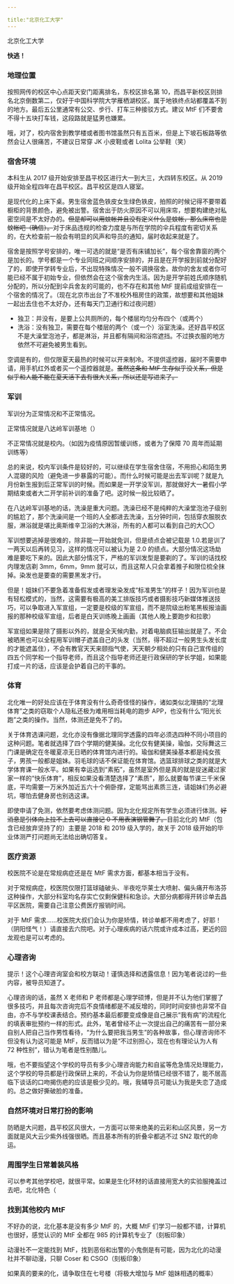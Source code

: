 ```yaml
---

title:"北京化工大学"
---
```

北京化工大学

**快逃！**

### 地理位置

按照网传的校区中心点距天安门距离排名，东校区排名第 10，而昌平新校区则排名北京倒数第二，仅好于中国科学院大学雁栖湖校区。属于地铁终点站都覆盖不到的地方。最后五公里通常有公交、步行、打车三种接驳方式。建议 MtF 们不要舍不得十五块打车钱，这段路就是猛男也嫌累。

哦，对了，校内宿舍到教学楼或者图书馆虽然只有五百米，但是上下坡石板路等依然会让人很痛苦，不建议日常穿 JK 小皮鞋或者 Lolita 公举鞋（笑）

### 宿舍环境

本科生从 2017 级开始安排至昌平校区进行大一到大三，大四转东校区。从 2019 级开始全程四年在昌平校区。昌平校区是四人寝室。

是现代化的上床下桌。男生宿舍蓝色铁皮女生绿色铁皮，拍照的时候记得不要带着橱柜的背景颜色，避免被出警。宿舍出于防火原因不可以用床帘，想要构建绝对私密空间是不太好办的。~~但是却可以用蚊帐并且没有定义什么是蚊帐，那么床帘也是蚊帐吧（确信）。~~对于床品违规的检查力度是与所在学院的伞兵程度有密切关系的，在大检查前一般会有明显的风声和导员的通知，届时收起来就是了。

宿舍是按照学号安排的，唯一可选的就是“是否有床铺加长”，每个宿舍靠窗的两个是加长的。学号都是一个专业同班之间顺序安排的，并且是在开学报到前就分配好了的，即使开学转专业后，不出现特殊情况一般不调换宿舍。故你的舍友或者你可能已经不属于初始专业，但依然会在这个宿舍内生活。因为是开学前姓氏顺序随机分配的，所以分配到伞兵舍友的可能的，也不存在和其他 MtF 提前成组安排在一个宿舍的情况了。（现在北京市出台了不准校外租房住的政策，故想要和其他姐妹一起出去住也不太好办，还有每天门卫通行和过夜问题）

+ 独卫：并没有，是要上公共厕所的，每个楼层均匀分布四个（或两个）
+ 洗浴：没有独卫，需要在每个楼层的两个（或一个）浴室洗澡。还好昌平校区不是大澡堂泡池子，都是淋浴，并且都有隔间和浴帘遮挡。不过换衣服的地方依然不可避免被男生看到。

空调是有的，但仅限夏天最热的时候可以开来制冷。不提供遥控器，届时不需要申请，用手机红外或者买一个遥控器就是。~~虽然这条和 MtF 生存似乎没关系，但是似乎和人能不能在夏天活下去有很大关系，所以还是写进来了。~~

### 军训

军训分为正常情况和不正常情况。

正常情况就是八达岭军训基地（）

不正常情况就是校内。（如因为疫情原因暂缓训练，或者为了保障 70 周年而延期训练等）

总的来说，校内军训条件是较好的，可以继续在学生宿舍住宿，不用担心和陌生男人混寝的风险（避免进一步暴露的可能）。而什么时候可能是出去军训呢？就是九月份新生报到后正常军训的时候。而如果是一开学没军训，那就做好大一暑假小学期结束或者大二开学前补训的准备了吧。这时候一般比较晒了。

在八达岭军训基地的话，洗澡是重大问题。洗澡已经不是纯粹的大澡堂泡池子级别的尴尬了，那个洗澡间是一个班的人全都进去洗澡，五分钟时间，包括穿衣服脱衣服，淋浴就是堪比奥斯维辛卫浴的大淋浴，所有的人都可以看到自己的大〇〇

军训想要逃掉是很难的，除非能一开始就免训，但是绩点会被记载是 1.0.若是训了一两天以后再转见习，这样的情况可以被认为是 2.0 的绩点。大部分情况这场劫难是要吃下来的。因此大部分情况下，严格的军训发型是要剃的了。军训的话找校内理发店剃 3mm，6mm，9mm 就可以，而且这帮人只会拿着推子和限位梳全抹掉。染发也是要查的需要黑发才行。

但是！姐妹们不要急着准备假发或者理发染发成“标准男生”的样子！因为军训也是有轻松模式的，当然，这需要有极高的美工排版技巧或者摄影技巧新媒体推送技巧，可以争取进入军宣组，一定要是校级的军宣组，而不是院级出粉笔黑板报油画报的那种校级军宣组，后者是白天训练晚上画画（其他人晚上要跑步和拉歌）

军宣组如果是除了摄影以外的，就是全天候内勤，对着电脑疯狂输出就是了。不会被晒黑也可以全程用军训帽子遮盖自己的头发（当然，得不超过一般男生头发长度的才能遮盖住），不会有教官天天来颐指气使，天天朝夕相处的只有自己宣传组的四五个同学和一个指导老师，而且这个指导老师还是行政保研的学长学姐，如果能打成一片的话，应该是会护着自己的干事的。

### 体育

北化唯一的好处应该在于体育没有什么奇奇怪怪的操作，诸如类似北理搞的“北理体育”之类的窃取个人隐私还极为难用相当耗电的跑步 APP，也没有什么“阳光长跑”之类的操作。当然，体测还是免不了的。

关于体育选课问题，北化亦没有像据北理同学透露的四年必须选四种不同小项目的这种问题。笔者就选择了四个学期的健美操。北化仅有健美操，瑜伽，交际舞这三门课是确定在冬暖夏凉无日晒的体育馆内进行的。瑜伽和健美操基本都是纯女孩子，男孩一般都是姐妹。羽毛球的话不保证能在体育馆。选篮球排球之类的就是大学体育课一般水平。如果有幸运选到“素拓”，虽然是室外但是真的就是捉迷藏过家家一样的“快乐体育”，相反如果没看清楚选择了“素质”，那么就要每节课三千米保底，平均需要一万米外加近五六十个俯卧撑，定能骂出素质三连，请姐妹们务必避坑，哪怕去健身房也别选这课。

即使申请了免测，依然要考虑体测问题。因为北化规定所有学生必须进行体测。~~好消息是引体向上拉不上去可以直接记 0 不用表演钢管舞了。~~目前北化的 MtF（包含已经放弃坚持了的）主要是 2018 和 2019 级入学的，故关于 2018 级开始的毕业体测严打问题尚无法给出确切答复。

### 医疗资源

校医院不论是在常规病症还是在 MtF 需求方面，都基本相当于没有。

对于常规病症，校医院仅限打篮球磕破头、半夜吃华莱士大喷射、偏头痛开布洛芬这种操作，大部分科室均名存实亡仅剩保健科和急诊。大部分病都得开转诊单去昌平区医院，需要自己注意公费医疗报销时间。

对于 MtF 需求……校医院大叔们会认为你是矫情，转诊单都不用考虑了，好耶！（阴阳怪气！）请直接去六院吧。对于心理疾病的话六院或许成本过高，更近的回龙观也是可以考虑的。

### 心理咨询

提示！这个心理咨询室会和校方联动！谨慎选择和透露信息！因为笔者说过的一些内容，被导员知道了。

心理咨询的话，虽然 X 老师和 P 老师都是心理学硕博，但是并不认为他们掌握了很多技巧，并且每次咨询完后不良情绪都是不减反增的，同时时间安排也非常不自由，亦不与学校课表结合。预约基本最后都要变成像是自己展示“我有病”的流程化的填表审批预约一样的形式。此外，笔者曾经不止一次提出自己的痛苦有一部分来自别人把自己当作男性看待，“为什么要把我当男生”的各种故事，但心理咨询师不但没有认为这可能是 MtF，反而错以为是“不过别担心，现在也有理论认为人有 72 种性别”，错认为笔者是性别酷儿。

哦，也不要指望这个学校的导员有多少心理咨询能力和自鲨等危急情况处理能力，这个学校的导员都是行政保研上来的，不会认为你是矫情已经很不错了，能不居高临下谈话的口吻揭伤疤的应该是极少见的。哦，我辅导员可能认为我是失恋了造成的。总之做好撕破脸的准备。

### 自然环境对日常打扮的影响

防晒是大问题，昌平校区风很大，一方面可以带来绝美的云彩和山区风景，另一方面就是风大云少紫外线强很晒。而且基本所有的折叠伞都逃不过 SN2 取代的命运。

### 周围学生日常着装风格

可以参考其他学校吧，就很平常。如果是生化环材的话直接用宽大的实验服掩盖过去吧，北化特色（

### 找到其他校内 MtF

不好办的说，北化基本是没有多少 MtF 的，大概 MtF 们学习一般都不错，计算机也很好，感觉认识的 MtF 全都在 985 的计算机专业了（刻板印象）

动漫社不一定能找到 MtF，找到恶俗和出警的小鬼倒是有可能，因为北化的动漫社并不聊动漫，只聊 Coser 和 CSGO（刻板印象）

如果真的要来的化，请争取住在七号楼（将极大增加与 MtF 姐妹相遇的概率）


